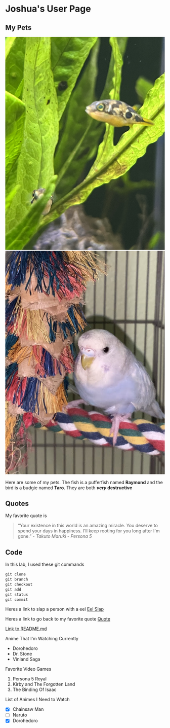 # Joshua's User Page

## My Pets
![My Pet Pufferfish Raymond](fish.JPG)
![My Pet Bird Taro](bird.jpg)

Here are some of my pets. The fish is a pufferfish named **Raymond** and the bird is a budgie named **Taro**. They are both **_very_ destructive**

## Quotes
My favorite quote is
> “Your existence in this world is an amazing miracle. You deserve to spend your days in happiness. I'll keep rooting for you long after I'm gone.” - *Takuto Maruki - Persona 5*

## Code
In this lab, I used these git commands
```
git clone
git branch
git checkout
git add
git status
git commit
```
Heres a link to slap a person with a eel [Eel Slap](https://eelslap.com/)

Heres a link to go back to my favorite quote [Quote](https://joooshua-chen.github.io/cse110_winter23/#quotes)

[Link to README.md](https://github.com/joooshua-chen/cse110_winter23/blob/VSCodeBranch/README.md)

Anime That I'm Watching Currently
- Dorohedoro
- Dr. Stone
- Vinland Saga

Favorite Video Games
1. Persona 5 Royal
2. Kirby and The Forgotten Land
3. The Binding Of Isaac

List of Animes I Need to Watch
- [X] Chainsaw Man
- [ ] Naruto
- [X] Dorohedoro